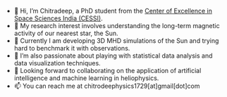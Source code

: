 - 👋 Hi, I’m Chitradeep, a PhD student from the [Center of Excellence in Space Sciences India (CESSI)](http://cessi.in).
- 👀 My research interest involves understanding the long-term magnetic activity of our nearest star, the Sun.
- 🌱 Currently I am developing 3D MHD simulations of the Sun and trying hard to benchmark it with observations.
- 🌱 I’m also passionate about playing with statistical data analysis and data visualization techniques.
- 💞️ Looking forward to collaborating on the application of artificial intelligence and machine learning in heliophysics.
- 📫 You can reach me at chitrodeephysics1729[at]gmail[dot]com

<!---
deephysics1729/deephysics1729 is a ✨ special ✨ repository because its `README.md` (this file) appears on your GitHub profile.
You can click the Preview link to take a look at your changes.
--->
<!---
![Untitled3](https://github.com/deephysics1729/deephysics1729/assets/139892421/47731567-ef65-4286-9945-19966962bdae)
--->
